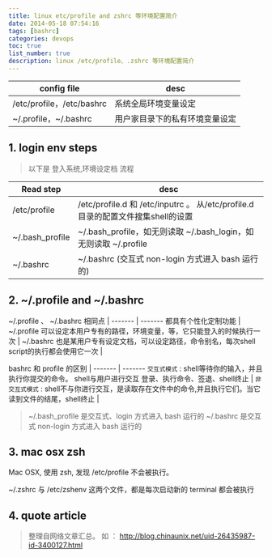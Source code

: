 ```yaml
---
title: linux etc/profile and zshrc 等环境配置简介
date: 2014-05-18 07:54:16
tags: [bashrc]
categories: devops
toc: true
list_number: true
description: linux /etc/profile、.zshrc 等环境配置简介
---
```



config file | desc
------- | -------
/etc/profile，/etc/bashrc | 系统全局环境变量设定
~/.profile，~/.bashrc | 用户家目录下的私有环境变量设定 
 
## 1. login env steps

> 以下是 登入系统,环境设定档 流程

Read step | desc
------- | -------
/etc/profile | /etc/profile.d 和 /etc/inputrc 。 从/etc/profile.d目录的配置文件搜集shell的设置
~/.bash_profile | ~/.bash_profile，如无则读取 ~/.bash_login，如无则读取 ~/.profile
~/.bashrc | ~/.bashrc (交互式 non-login 方式进入 bash 运行的)

## 2. ~/.profile and ~/.bashrc

~/.profile 、 ~/.bashrc 相同点 |
------- | -------
都具有个性化定制功能 | 
~/.profile 可以设定本用户专有的路径，环境变量，等，它只能登入的时候执行一次 |
~/.bashrc 也是某用户专有设定文档，可以设定路径，命令别名，每次shell script的执行都会使用它一次 |

bashrc 和 profile 的区别 |
------- | -------
`交互式模式` : shell等待你的输入，并且执行你提交的命令。 shell与用户进行交互 登录、执行命令、签退、shell终止 | 
`非交互式模式` : shell不与你进行交互，是读取存在文件中的命令,并且执行它们。当它读到文件的结尾，shell终止 |

> ~/.bash_profile 是交互式、login 方式进入 bash 运行的 
> ~/.bashrc 是交互式 non-login 方式进入 bash 运行的 

## 3. mac osx zsh

Mac OSX, 使用 zsh, 发现 /etc/profile 不会被执行。

~/.zshrc 与 /etc/zshenv 这两个文件，都是每次启动新的 terminal 都会被执行

## 4. quote article

> 整理自网络文章汇总。 如 ： http://blog.chinaunix.net/uid-26435987-id-3400127.html
